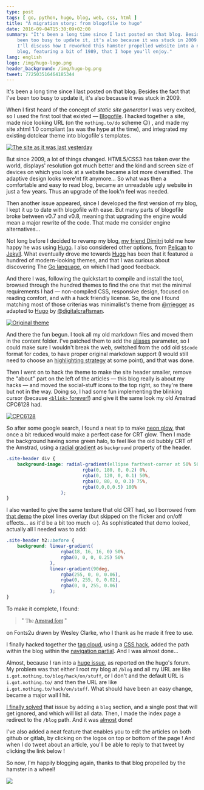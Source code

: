 ```yaml
---
type: post
tags: [ go, python, hugo, blog, web, css, html ]
title: "A migration story: from blogofile to hugo"
date: 2016-09-04T15:30:09+02:00
summary: "It's been a long time since I last posted on that blog. Besides the fact that I've 
    been too busy to update it, it's also because it was stuck in 2009. After the break,
    I'll discuss how I reworked this hamster propelled website into a nicer elegant looking
    blog, featuring a bit of 1989, that I hope you'll enjoy."
lang: english
logo: /img/hugo-logo.png
header_background: /img/hugo-bg.png
tweet: 772503516464185344
---
```


It's been a long time since I last posted on that blog. Besides the fact that I've 
been too busy to update it, it's also because it was stuck in 2009.

When I first heard of the concept of *static site generator* I was very
excited, so I used the first tool that existed — [Blogofile]. I hacked together
a site, made nice looking URL (on the `nothing.to/do` scheme 😉) , and made my
site xhtml 1.0 compliant (as was the hype at the time), and integrated my
existing dotclear theme into blogofile's templates. 

[![The site as it was last yesterday](/img/nothing-to-blog-legacy.png)](http://web.archive.org/web/20160401154950/http://i.got.nothing.to/blog/)

But since 2009, a lot of things changed. HTML5/CSS3 has taken over the world,
displays' resolution got much better and the kind and screen size of devices on
which you look at a website became a lot more diversified. The adaptive design
looks were'nt fit anymore… So what was then a comfortable and easy to read
blog, became an unreadable ugly website in just a few years. Thus an upgrade of
the look'n feel was needed.

Then another issue appeared, since I developed the first version of my blog, I kept
it up to date with blogofile with ease. But many parts of blogofile broke between
v0.7 and v0.8, meaning that upgrading the engine would mean a major rewrite of the
code. That made me consider engine alternatives…

Not long before I decided to revamp my blog, [my friend Dimitri](https://dmerej.info/) 
told me how happy he was using [Hugo]. I also considered other options, from
[Pelican] to [Jekyll]. What eventually drove me towards [Hugo] has been that it
featured a hundred of modern-looking themes, and that I was curious about
discovering The [Go language], on which I had good feedback.

And there I was, following the quickstart to compile and install the tool,
browsed through the hundred themes to find the one that met the minimal
requirements I had — non-compiled CSS, responsive design, focused on reading
comfort, and with a hack friendly license. So, the one I found matching most of
those criterias was minimalist's theme from [@rriegger] as adapted to [Hugo] by
[@digitalcraftsman].

[![Original theme](/img/hugo-minimalist-theme.png)](https://github.com/digitalcraftsman/hugo-minimalist-theme)

And there the fun begun. I took all my old markdown files and moved them in the
content folder. I've patched them to add the [aliases] parameter, so I could make sure
I wouldn't break the web, switched from the odd old `$$code` format for codes, to have
proper original markdown support (I would still need to choose an [highlighting strategy]
at some point), and that was done.

Then I went on to hack the theme to make the site header smaller, remove the "about"
part on the left of the articles — this blog really is about my hacks — and moved
the social-stuff icons to the top right, so they're there but not in the way. Doing
so, I had some fun implementing the blinking cursor (because [<span class="blink">`<blink>`</span> forever!](/img/userfriendly.org-blink.gif))
and give it the same look my old Amstrad CPC6128 had.

[![CPC6128](/img/amstrad-cpc6128.jpeg)](http://www.computinghistory.org.uk/det/2666/Amstrad-CPC-6128/)

So after some google search, I found a neat tip to make [neon glow], that once
a bit reduced would make a perfect case for CRT glow. Then I made the
background having some green halo, to feel like the old bubbly CRT of the
Amstrad, using a [radial gradient] as `background` property of the header.

``` css
.site-header div {
    background-image: radial-gradient(ellipse farthest-corner at 50% 50%,
                            rgba(0, 180, 0, 0.2) 0%,
                            rgba(0, 120, 0, 0.1) 50%,
                            rgba(0, 80, 0, 0.3) 75%,
                            rgba(0,0,0,0.5) 100%
                    );
}
```

I also wanted to give the same texture that old CRT had, so I borrowed from
[that demo](http://codepen.io/lbebber/pen/XJRdrV/) the pixel lines overlay (but
skipped on the flicker and on/off effects… as it'd be a bit too much ☺). As sophisticated
that demo looked, actually all I needed was to add:

``` css
.site-header h2::before {
    background: linear-gradient(
                    rgba(18, 16, 16, 0) 50%,
                    rgba(0, 0, 0, 0.25) 50%
                ),
                linear-gradient(90deg, 
                    rgba(255, 0, 0, 0.06),
                    rgba(0, 255, 0, 0.02),
                    rgba(0, 0, 255, 0.06)
                );
}
```

To make it complete, I found:

> " <span style='font-family: "Amstrad"'>The [Amstrad font]</span> " 

on Fonts2u drawn by Wesley Clarke, who I thank as he made it free to use.

I finally hacked together the [tag cloud](/tags), using a [CSS hack], added the path
within the blog within the [navigation partial]. And I was almost done…

Almost, because I ran into a [huge issue], as reported on the hugo's forum. My
problem was that either I root my blog at `/blog` and all my URL are like
`i.got.nothing.to/blog/hack/on/stuff`, or I don't and the default URL is
`i.got.nothing.to/` and then the URL are like `i.got.nothing.to/hack/on/stuff`.
What should have been an easy change, became a major wall I hit.

[I finally solved] that issue by adding a `blog` section, and a single post that will
get ignored, and which will list all data. Then, I made the index page a redirect
to the `/blog` path. And it was [almost](https://github.com/guyzmo/i.got.nothing.to.blog/commit/215fd1c05d42a22be6e647673464c296b725b635) done!

I've also added a neat feature that enables you to edit the articles on both github or
gitlab, by clicking on the logos on top or bottom of the page ! And when I do tweet about
an article, you'll be able to reply to that tweet by clicking the link below !

So now, I'm happily blogging again, thanks to that blog propelled by the hamster in
a wheel!

![](https://media.giphy.com/media/Gjnpx6nps0yS4/giphy.gif)

[Blogofile]:http://www.blogofile.com/
[Hugo]:https://gohugo.io
[Pelican]:http://blog.getpelican.com/
[Jekyll]:http://jekyllrb.com/
[Go language]:https://golang.org/

[aliases]:https://gohugo.io/extras/aliases/
[highlighting strategy]:https://gohugo.io/extras/aliases/
[neon glow]:http://enjoycss.com/gallery/text_effects/39
[radial gradient]:https://developer.mozilla.org/en-US/docs/Web/CSS/radial-gradient
[Amstrad font]:http://codepen.io/lbebber/pen/XJRdrV/
[CSS hack]:https://github.com/guyzmo/i.got.nothing.to.blog/blob/master/themes/amstrad-theme/layouts/_default/terms.html#L8
[navigation partial]:https://github.com/guyzmo/i.got.nothing.to.blog/blob/master/themes/amstrad-theme/layouts/partials/navigation.html#L2-L20
[huge issue]:https://discuss.gohugo.io/t/how-to-change-the-path-of-the-homepage/4022
[I finally solved]:https://github.com/guyzmo/i.got.nothing.to.blog/commit/486314345a46d8f87a3aee66ff502ee0dcf5f92e

[@rriegger]:https://github.com/rriegger/MinimalisticBlogTheme
[@digitalcraftsman]:https://github.com/digitalcraftsman/hugo-minimalist-theme
